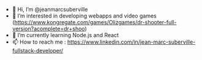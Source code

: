- 👋 Hi, I’m @jeanmarcsuberville
- 👀 I’m interested in developing webapps and video games (https://www.kongregate.com/games/Olizgames/dr-shooter-full-version?acomplete=dr+shoo)
- 🌱 I’m currently learning Node.js and React
- 📫 How to reach me : https://www.linkedin.com/in/jean-marc-suberville-fullstack-developer/

<!---
jeanmarcsuberville/jeanmarcsuberville is a ✨ special ✨ repository because its `README.md` (this file) appears on your GitHub profile.
You can click the Preview link to take a look at your changes.
--->
